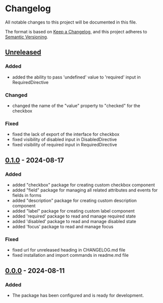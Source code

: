 # Changelog

All notable changes to this project will be documented in this file.

The format is based on [Keep a Changelog](https://keepachangelog.com/en/1.1.0/), and this project adheres to [Semantic Versioning](https://semver.org/spec/v2.0.0.html).

## [Unreleased]

### Added

- added the ability to pass 'undefined' value to 'required' input in RequiredDirective

### Changed

- changed the name of the "value" property to "checked" for the checkbox

### Fixed

- fixed the lack of export of the interface for checkbox
- fixed visibility of disabled input in DisabledDirective
- fixed visibility of required input in RequiredDirective

## [0.1.0] - 2024-08-17

### Added

- added "checkbox" package for creating custom checkbox component
- added "field" package for managing all related attributes and events for fields in forms
- added "description" package for creating custom description component
- added "label" package for creating custom label component
- added 'required' package to read and manage required state
- added 'disabled' package to read and manage disabled state
- added 'focus' package to read and manage focus

### Fixed

- fixed url for unreleased heading in CHANGELOG.md file
- fixed installation and import commands in readme.md file

## [0.0.0] - 2024-08-11

### Added

- The package has been configured and is ready for development.

[Unreleased]: https://github.com/headlessng/headlessng/compare/@headlessng/primitives-v0.1.0...HEAD
[0.1.0]: https://github.com/headlessng/headlessng/releases/tag/%40headlessng%2Fprimitives-v0.1.0
[0.0.0]: https://github.com/headlessng/headlessng/releases/tag/%40headlessng%2Fprimitives-v0.0.0
